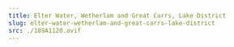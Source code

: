 ```yaml
---
title: Elter Water, Wetherlam and Great Carrs, Lake District
slug: elter-water-wetherlam-and-great-carrs-lake-district
src: ./189A1120.avif
---
```

